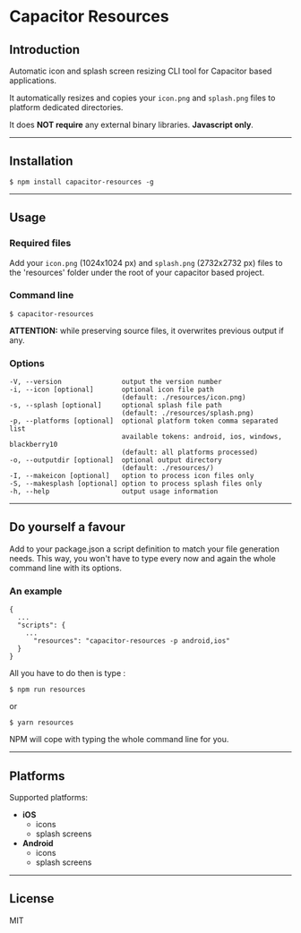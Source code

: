 # Capacitor Resources

## Introduction

Automatic icon and splash screen resizing CLI tool for Capacitor based applications.

It automatically resizes and copies your ```icon.png``` and ```splash.png``` files to platform dedicated directories.

It does **NOT require** any external binary libraries. **Javascript only**.

---

## Installation

    $ npm install capacitor-resources -g

---

## Usage

### Required files

Add your ```icon.png``` (1024x1024 px) and ```splash.png``` (2732x2732 px) files to the 'resources' folder under the root of your capacitor based project.

### Command line

    $ capacitor-resources


**ATTENTION:** while preserving source files, it overwrites previous output if any.

### Options

    -V, --version               output the version number
    -i, --icon [optional]       optional icon file path
                                (default: ./resources/icon.png)
    -s, --splash [optional]     optional splash file path
                                (default: ./resources/splash.png)
    -p, --platforms [optional]  optional platform token comma separated list
                                available tokens: android, ios, windows, blackberry10
                                (default: all platforms processed)
    -o, --outputdir [optional]  optional output directory
                                (default: ./resources/)
    -I, --makeicon [optional]   option to process icon files only
    -S, --makesplash [optional] option to process splash files only
    -h, --help                  output usage information

---

## Do yourself a favour

Add to your package.json a script definition to match your file generation needs.
This way, you won't have to type every now and again the whole command line with its options.

### An example

    {
      ...
      "scripts": {
        ...
          "resources": "capacitor-resources -p android,ios"
      }
    }

All you have to do then is type :

    $ npm run resources
    
or

    $ yarn resources

NPM will cope with typing the whole command line for you.

---

## Platforms

Supported platforms:

- **iOS**
  - icons
  - splash screens
- **Android**
  - icons
  - splash screens

---

## License

MIT
